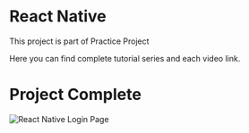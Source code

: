 # React Native 

This project is part of Practice Project

Here you can find complete tutorial series and each video link.


# Project Complete

![React Native Login Page ]()